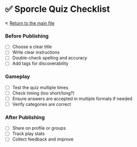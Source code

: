 # ✅ Sporcle Quiz Checklist

↖️ [Return to the main file](../README.md)

### Before Publishing
- [ ] Choose a clear title
- [ ] Write clear instructions
- [ ] Double-check spelling and accuracy
- [ ] Add tags for discoverability

### Gameplay
- [ ] Test the quiz multiple times
- [ ] Check timing (too short/long?)
- [ ] Ensure answers are accepted in multiple formats if needed
- [ ] Verify categories are correct

### After Publishing
- [ ] Share on profile or groups
- [ ] Track play stats
- [ ] Collect feedback and improve
